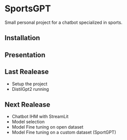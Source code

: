 # SportsGPT
Small personal project for a chatbot specialized in sports. 

## Installation

## Presentation

## Last Realease
- Setup the project
- DistilGpt2 running

## Next Realease
- Chatbot IHM with StreamLit
- Model selection
- Model Fine tuning on open dataset
- Model Fine tuning on a custom dataset (SportGPT)